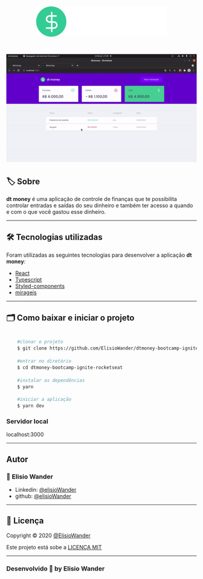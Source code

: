<h1 align="center">
    <img src="./src/assets/logo.svg">
</h1>

<h1 align="center">
    <img src="./src/assets/dtmoney.gif">
</h1>

## 🏷️ Sobre 
**dt money** é uma aplicação de controle de finanças que te possibilita controlar entradas e saídas do seu dinheiro e também ter acesso a quando e com o que você gastou esse dinheiro.

---

## 🛠️ Tecnologias utilizadas
Foram utilizadas as seguintes tecnologias para desenvolver a aplicação **dt money**:

- [React](https://pt-br.reactjs.org/)
- [Typescript](https://www.typescriptlang.org/)
- [Styled-components](https://styled-components.com/)
- [miragejs](https://miragejs.com/)

---

## 🗂️ Como baixar e iniciar o projeto 

```bash

    #clonar o projeto
    $ git clone https://github.com/ElisioWander/dtmoney-bootcamp-ignite-rocketseat.git

    #entrar no diretório
    $ cd dtmoney-bootcamp-ignite-rocketseat

    #instalar as dependências
    $ yarn

    #iniciar a aplicação
    $ yarn dev
```
### Servidor local
localhost:3000

---

## Autor
### 👤 Elisio Wander

- Linkedin: [@elisioWander](https://www.linkedin.com/in/elisio-wander-b88b69136/)
- github: [@elisioWander](https://github.com/ElisioWander)

---
## 📝 Licença
Copyright © 2020 [@ElisioWander]()

Este projeto está sobe a [LICENÇA MIT](https://opensource.org/licenses/MIT)

---

### Desenvolvido 💜 by Elisio Wander

